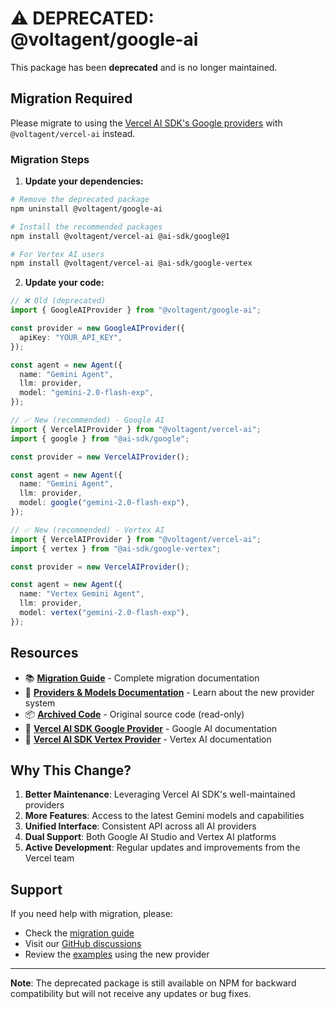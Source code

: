 # ⚠️ DEPRECATED: @voltagent/google-ai

This package has been **deprecated** and is no longer maintained.

## Migration Required

Please migrate to using the [Vercel AI SDK's Google providers](https://ai-sdk.dev/providers/ai-sdk-providers/google-generative-ai) with `@voltagent/vercel-ai` instead.

### Migration Steps

1. **Update your dependencies:**

```bash
# Remove the deprecated package
npm uninstall @voltagent/google-ai

# Install the recommended packages
npm install @voltagent/vercel-ai @ai-sdk/google@1

# For Vertex AI users
npm install @voltagent/vercel-ai @ai-sdk/google-vertex
```

2. **Update your code:**

```typescript
// ❌ Old (deprecated)
import { GoogleAIProvider } from "@voltagent/google-ai";

const provider = new GoogleAIProvider({
  apiKey: "YOUR_API_KEY",
});

const agent = new Agent({
  name: "Gemini Agent",
  llm: provider,
  model: "gemini-2.0-flash-exp",
});

// ✅ New (recommended) - Google AI
import { VercelAIProvider } from "@voltagent/vercel-ai";
import { google } from "@ai-sdk/google";

const provider = new VercelAIProvider();

const agent = new Agent({
  name: "Gemini Agent",
  llm: provider,
  model: google("gemini-2.0-flash-exp"),
});

// ✅ New (recommended) - Vertex AI
import { VercelAIProvider } from "@voltagent/vercel-ai";
import { vertex } from "@ai-sdk/google-vertex";

const provider = new VercelAIProvider();

const agent = new Agent({
  name: "Vertex Gemini Agent",
  llm: provider,
  model: vertex("gemini-2.0-flash-exp"),
});
```

## Resources

- 📚 **[Migration Guide](https://voltagent.dev/docs/providers/google-ai/)** - Complete migration documentation
- 📖 **[Providers & Models Documentation](https://voltagent.dev/docs/getting-started/providers-models)** - Learn about the new provider system
- 📦 **[Archived Code](../../archive/deprecated-providers/google-ai/)** - Original source code (read-only)
- 🔗 **[Vercel AI SDK Google Provider](https://ai-sdk.dev/providers/ai-sdk-providers/google-generative-ai)** - Google AI documentation
- 🔗 **[Vercel AI SDK Vertex Provider](https://ai-sdk.dev/providers/ai-sdk-providers/google-vertex)** - Vertex AI documentation

## Why This Change?

1. **Better Maintenance**: Leveraging Vercel AI SDK's well-maintained providers
2. **More Features**: Access to the latest Gemini models and capabilities
3. **Unified Interface**: Consistent API across all AI providers
4. **Dual Support**: Both Google AI Studio and Vertex AI platforms
5. **Active Development**: Regular updates and improvements from the Vercel team

## Support

If you need help with migration, please:

- Check the [migration guide](https://voltagent.dev/docs/providers/google-ai/)
- Visit our [GitHub discussions](https://github.com/voltagentdev/voltagent/discussions)
- Review the [examples](https://github.com/voltagentdev/voltagent/tree/main/examples) using the new provider

---

**Note**: The deprecated package is still available on NPM for backward compatibility but will not receive any updates or bug fixes.
